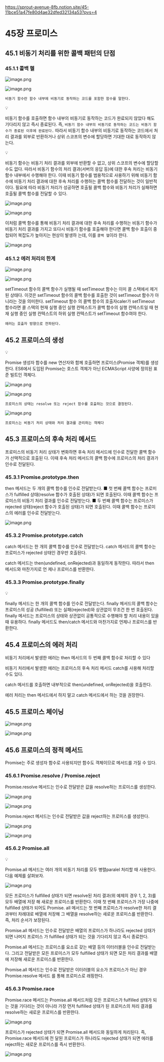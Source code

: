 https://sprout-avenue-8fb.notion.site/45-11bce51a47fe80d4ae32dfed32134a53?pvs=4

# 45장 프로미스

## 45.1 비동기 처리를 위한 콜백 패턴의 단점

### 45.1.1 콜백 헬

![image.png](https://prod-files-secure.s3.us-west-2.amazonaws.com/7e41263a-8585-4929-96f6-29309b0ac0d8/78af5fc3-7e62-4bef-90f3-d7ef50dca3b0/image.png)

![image.png](https://prod-files-secure.s3.us-west-2.amazonaws.com/7e41263a-8585-4929-96f6-29309b0ac0d8/183d8d8e-1110-4d92-a140-6e535128d554/image.png)

`비동기 함수란 함수 내부에 비동기로 동작하는 코드를 포함한 함수를 말한다.`

<aside>
💡

비동기 함수를 호출하면 함수 내부의 비동기로 동작하는 코드가 완료되지 않았다 해도 기다리지 않고 즉시 종료된다. 즉, `비동기 함수 내부의 비동기로 동작하는 코드는 비동기 함수가 종료된 이후에 완료된다.` 따라서 비동기 함수 내부의 비동기로 동작하는 코드에서 처리 결과를 외부로 반환하거나 상위 스코프의 변수에 할당하면 기대한 대로 동작하지 않는다.

</aside>

<aside>
💡

비동기 함수는 비동기 처리 결과를 외부에 반환할 수 없고, 상위 스코프의 변수에 할당할 수도 없다.
따라서 비동기 함수의 처리 결과(서버의 응답 등)에 대한 후속 처리는 비동기 함수 내부에서 수행해야 한다. 이때 비동기 함수를 범용적으로 사용하기 위해 비동기 함수에 비동기 처리 결과에 대한 후속 처리를 수행하는 콜백 함수를 전달하는 것이 일반적이다. 필요에 따라 비동기 처리가 성공하면 호출될 콜백 함수와 비동기 처리가 실패하면 호출될 콜백 함수를 전달할 수 있다.

</aside>

![image.png](https://prod-files-secure.s3.us-west-2.amazonaws.com/7e41263a-8585-4929-96f6-29309b0ac0d8/5b1b9145-75ec-4804-b19e-a8420e027a66/image.png)

![image.png](https://prod-files-secure.s3.us-west-2.amazonaws.com/7e41263a-8585-4929-96f6-29309b0ac0d8/41558307-760f-410b-804a-527fd33a0fcc/image.png)

이처럼 콜백 함수를 통해 비동기 처리 결과에 대한 후속 처리를 수행하는 비동기 함수가 비동기 처리 결과를
가지고 또다시 비동기 함수를 호출해야 한다면 콜백 함수 호출이 중첩되어 복잡도가 높아지는 현상이 발생하
는데, 이를 `콜백 헬`이라 한다.

![image.png](https://prod-files-secure.s3.us-west-2.amazonaws.com/7e41263a-8585-4929-96f6-29309b0ac0d8/6160fd37-2cb2-44aa-ab5a-db0b2bf4022f/image.png)

### 45.1.2 에러 처리의 한계

![image.png](https://prod-files-secure.s3.us-west-2.amazonaws.com/7e41263a-8585-4929-96f6-29309b0ac0d8/952393c4-dcd2-4cd6-b635-01d15e29688e/image.png)

![image.png](https://prod-files-secure.s3.us-west-2.amazonaws.com/7e41263a-8585-4929-96f6-29309b0ac0d8/7a96c04c-a3b0-4892-a82d-2e80ab45600f/image.png)

setTimeout 함수의 콜백 함수가 실행될 때 setTimeout 함수는 이미 콜 스택에서 제거된 상태다. 이것은
setTimeout 함수의 콜백 함수를 호출한 것이 setTimeout 함수가 아니라는 것을 의미한다. setTimeout 함수
의 콜백 함수의 호출자caler가 setTimeout 함수라면 콜 스택의 현재 실행 중인 실행 컨텍스트가 콜백 함수의
실행 컨텍스트일 때 현재 실행 중인 실행 컨텍스트의 하위 실행 컨텍스트가 setTimeout 함수여야 한다.

`에러는 호출자 방향으로 전파된다.`

## 45.2 프로미스의 생성

<aside>
💡

Promise 생성자 함수를 new 연산자와 함께 호출하면 프로미스(Promise 객체)를 생성한다. ES6에서 도입된 Promise는 호스트 객체가 아닌 ECMAScript 사양에 정의된 표준 빌트인 객체다.

</aside>

![image.png](https://prod-files-secure.s3.us-west-2.amazonaws.com/7e41263a-8585-4929-96f6-29309b0ac0d8/7e7b9068-ded1-4610-a993-f98c8e103d1b/image.png)

![image.png](https://prod-files-secure.s3.us-west-2.amazonaws.com/7e41263a-8585-4929-96f6-29309b0ac0d8/100164a1-a158-4389-a745-6015cd05e717/image.png)

`프로미스의 상태는 resolve 또는 reject 함수를 호출하는 것으로 결정된다.`

![image.png](https://prod-files-secure.s3.us-west-2.amazonaws.com/7e41263a-8585-4929-96f6-29309b0ac0d8/02c3d657-1583-4356-872f-16374e703563/image.png)

`프로미스는 비동기 처리 상태와 처리 결과를 관리하는 객체다`

## 45.3 프로미스의 후속 처리 메서드

프로미스의 비동기 처리 상태가 변화하면 후속 처리 메서드에 인수로 전달한 콜백 함수가 선택적으로 호출된
다. 이때 후속 처리 메서드의 콜백 함수에 프로미스의 처리 결과가 인수로 전달된다.

### 45.3.1 Promise.prototype.then

then 메서드는 두 개의 콜백 함수를 인수로 전달받는다.
■ 첫 번째 콜백 함수는 프로미스가 fulfilled 상태(resolve 함수가 호출된 상태)가 되면 호출된다. 이때 콜백 함수는 프로미스의 비동기 처리 결과를 인수로 전달받는다.
■ 두 번째 콜백 함수는 프로미스가 rejected 상태(reject 함수가 호출된 상태)가 되면 호출된다. 이때 콜백 함수는 프로미스의 에러를 인수로 전달받는다.

![image.png](https://prod-files-secure.s3.us-west-2.amazonaws.com/7e41263a-8585-4929-96f6-29309b0ac0d8/8c659664-27f5-48ea-99d9-fa2cb6d09b07/image.png)

### 45.3.2 Promise.prototype.catch

catch 메서드는 한 개의 콜백 함수를 인수로 전달받는다. catch 메서드의 콜백 함수는 프로미스가 rejected
상태인 경우만 호출된다.

catch 메서드는 then(undefined, onRejected)과 동일하게 동작한다. 따라서 then 메서드와 마찬가지로 언
제나 프로미스를 반환한다.

### 45.3.3 Promise.prototype.finally

<aside>
💡

finally 메서드는 한 개의 콜백 함수를 인수로 전달받는다. finally 메서드의 콜백 함수는 프로미스의 성공
(fulfilled) 또는 실패(rejected)와 상관없이 무조건 한 번 호출된다. finally 메서드는 프로미스의 상태와
상관없이 공통적으로 수행해야 할 처리 내용이 있을 때 유용하다. finally 메서드도 then/catch 메서드와 마찬가지로 언제나 프로미스를 반환한다.

</aside>

## 45.4 프로미스의 에러 처리

비동기 처리에서 발생한 에러는 then 메서드의 두 번째 콜백 함수로 처리할 수 있다

비동기 처리에서 발생한 에러는 프로미스의 후속 처리 메서드 catch를 사용해 처리할 수도 있다.

catch 메서드를 호출하면 내부적으로 then(undefined, onRejected)을 호출한다.

에러 처리는 then 메서드에서 하지 말고 catch 메서드에서 하는 것을 권장한다.

## 45.5 프로미스 체이닝

![image.png](https://prod-files-secure.s3.us-west-2.amazonaws.com/7e41263a-8585-4929-96f6-29309b0ac0d8/e0e58133-f724-4246-a576-17b919e63c83/image.png)

![image.png](https://prod-files-secure.s3.us-west-2.amazonaws.com/7e41263a-8585-4929-96f6-29309b0ac0d8/3006ccd9-837e-4918-b9b0-7e6f64c23cbb/image.png)

## 45.6 프로미스의 정적 메서드

Promise는 주로 생성자 함수로 사용되지만 함수도 객체이므로 메서드를 가질 수 있다.

### 45.6.1 Promise.resolve / Promise.reject

Promise.resolve 메서드는 인수로 전달받은 값을 resolve하는 프로미스를 생성한다.

![image.png](https://prod-files-secure.s3.us-west-2.amazonaws.com/7e41263a-8585-4929-96f6-29309b0ac0d8/da06d879-9bf7-4d52-a76d-20cf68b653f4/image.png)

![image.png](https://prod-files-secure.s3.us-west-2.amazonaws.com/7e41263a-8585-4929-96f6-29309b0ac0d8/f167541f-5a15-4111-b935-310e39b673b3/image.png)

Promise.reject 메서드는 인수로 전달받은 값을 reject하는 프로미스를 생성한다.

![image.png](https://prod-files-secure.s3.us-west-2.amazonaws.com/7e41263a-8585-4929-96f6-29309b0ac0d8/4abcc2a8-9877-4acc-a5c2-c5e59c93910f/image.png)

![image.png](https://prod-files-secure.s3.us-west-2.amazonaws.com/7e41263a-8585-4929-96f6-29309b0ac0d8/2c5a2743-9e4c-49d4-93c3-12b08b1524b9/image.png)

### 45.6.2 Promise.all

<aside>
💡

Promise.all 메서드는 여러 개의 비동기 처리를 모두 병렬paralel 처리할 때 사용한다. 다음 예제를 살펴보자.

</aside>

![image.png](https://prod-files-secure.s3.us-west-2.amazonaws.com/7e41263a-8585-4929-96f6-29309b0ac0d8/ee11bb60-41d3-484c-81c6-ba7b657a6a33/image.png)

모든 프로미스가 fulfilled 상태가 되면 resolve된 처리 결과(위 예제의 경우 1, 2, 3)를 모두 배열에 저장
해 새로운 프로미스를 반환한다. 이때 첫 번째 프로미스가 가장 나중에 fulfilled 상태가 되어도 Promise.
all 메서드는 첫 번째 프로미스가 resolve한 처리 결과부터 차례대로 배열에 저장해 그 배열을 resolve하는
새로운 프로미스를 반환한다. 즉, 처리 순서가 보장된다.

Promise.all 메서드는 인수로 전달받은 배열의 프로미스가 하나라도 rejected 상태가 되면 나머지 프로미스
가 fulfilled 상태가 되는 것을 기다리지 않고 즉시 종료한다.

Promise.all 메서드는 프로미스를 요소로 갖는 배열 등의 이터러블을 인수로 전달받는다. 그리고 전달받은
모든 프로미스가 모두 fulfilled 상태가 되면 모든 처리 결과를 배열에 저장해 새로운 프로미스를 반환한다.

Promise.all 메서드는 인수로 전달받은 이터러블의 요소가 프로미스가 아닌 경우 Promise.resolve 메서드
를 통해 프로미스로 래핑한다.

### 45.6.3 Promise.race

Promise.race 메서드는 Promise.all 메서드처럼 모든 프로미스가 fulfilled 상태가 되는 것을 기다리는 것이 아니라 가장 먼저 fulfilled 상태가 된 프로미스의 처리 결과를 resolve하는 새로운 프로미스를 반환한다.

![image.png](https://prod-files-secure.s3.us-west-2.amazonaws.com/7e41263a-8585-4929-96f6-29309b0ac0d8/5617ae6b-15f6-4a91-a044-d4326a38efab/image.png)

프로미스가 rejected 상태가 되면 Promise.all 메서드와 동일하게 처리된다. 즉, Promise.race 메서드에 전
달된 프로미스가 하나라도 rejected 상태가 되면 에러를 reject하는 새로운 프로미스를 즉시 반환한다.

![image.png](https://prod-files-secure.s3.us-west-2.amazonaws.com/7e41263a-8585-4929-96f6-29309b0ac0d8/1591ada5-f497-478c-bb49-584a02dc806e/image.png)

###
